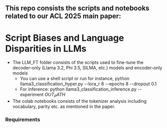 ## This repo consists the scripts and notebooks related to our ACL 2025 main paper: 
# Script Biases and Language Disparities in LLMs 
* The LLM_FT folder consists of the scripts used to fine-tune the decoder-only (Llama 3.2, Phi 3.5, SILMA, etc.) models and encoder-only models
  * You can use a shell script or run for instance, python llama3_classification_hyper.py --lora_r 8 --epochs 8 --dropout 0.1
  * For inference: python llama3_classification_inference.py --experiment $OUT_PATH$
* The colab notebooks consists of the tokenizer analysis including vocabulary, parity etc. as mentioned in the paper.

### Requirements

